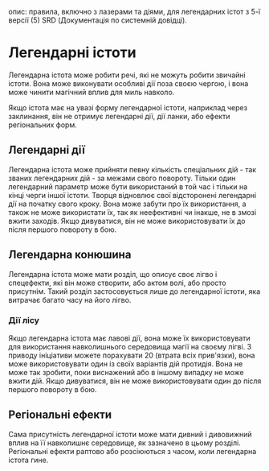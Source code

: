 опис: правила, включно з лазерами та діями, для легендарних істот з 5-ї версії (5) SRD (Документація по системній довідці).

# Легендарні істоти
Легендарна істота може робити речі, які не можуть робити звичайні істоти. Вона може виконувати особливі дії поза своєю чергою, і вона може чинити магічний вплив для миль навколо.

Якщо істота має на увазі форму легендарної істоти, наприклад через заклинання, він не отримує легендарні дії, дії ланки, або ефекти регіональних форм.

## Легендарні дії
Легендарна істота може прийняти певну кількість спеціальних дій - так званих легендарних дій - за межами свого повороту. Тільки один легендарний параметр може бути використаний в той час і тільки на кінці черги іншої істоти. Творця відновлює свої відсторонені легендарні дії на початку свого кроку. Вона може забути про їх використання, а також не може використати їх, так як неефективні чи інакше, не в змозі вжити заходів. Якщо дивуватися, він не може використовувати їх до після першого повороту в бою.

## Легендарна конюшина
Легендарна істота може мати розділ, що описує своє лігво і спецефекти, які він може створити, або актом волі, або просто присутнім. Такий розділ застосовується лише до легендарної істоти, яка витрачає багато часу на його лігво.

### Дії лісу
Якщо легендарна істота має лавові дії, вона може їх використовувати для використання навколишнього середовища магії на своєму лігві. З приводу ініціативи можете порахувати 20 (втрата всіх прив'язки), вона може використовувати один із своїх варіантів дій протидія. Вона не може так зробити, поки виснажений або в іншому випадку не може вжити дій. Якщо дивуватися, він не може використовувати один до після першого повороту в бою.

## Регіональні ефекти
Сама присутність легендарної істоти може мати дивний і дивовижний вплив на її навколишнє середовище, як зазначено в цьому розділі. Регіональні ефекти раптово або розсіюються з часом, коли легендарна істота гине.
